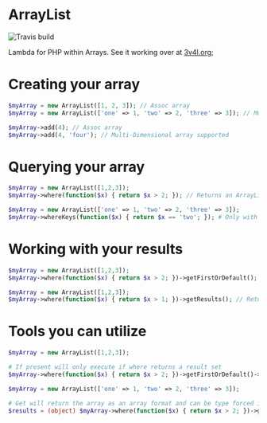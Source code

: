 # ArrayList
![Travis build](https://travis-ci.org/Jaquarh/ArrayList.svg?branch=master)

Lambda for PHP within Arrays. See it working over at [3v4l.org](https://3v4l.org/ppcgM);

# Creating your array

```php
$myArray = new ArrayList([1, 2, 3]); // Assoc array
$myArray = new ArrayList(['one' => 1, 'two' => 2, 'three' => 3]); // Multi-Dimensional array supported

$myArray->add(4); // Assoc array
$myArray->add(4, 'four'); // Multi-Dimensional array supported
```

# Querying your array

```php
$myArray = new ArrayList([1,2,3]);
$myArray->where(function($x) { return $x > 2; }); // Returns an ArrayListResult

$myArray = new ArrayList(['one' => 1, 'two' => 2, 'three' => 3]);
$myArray->whereKeys(function($x) { return $x == 'two'; }); # Only with multi-dimensional arrays
```

# Working with your results

```php
$myArray = new ArrayList([1,2,3]);
$myArray->where(function($x) { return $x > 2; })->getFirstOrDefault(); // Returns a new ArrayList containing first or default value

$myArray = new ArrayList([1,2,3]);
$myArray->where(function($x) { return $x > 1; })->getResults(); // Returns a new ArrayList of all results
```

# Tools you can utilize

```php
$myArray = new ArrayList([1,2,3]);

# If present will only execute if where returns a result set
$myArray->where(function($x) { return $x > 2; })->getFirstOrDefault()->ifPresent(function($x) { echo $x * 5; });

$myArray = new ArrayList(['one' => 1, 'two' => 2, 'three' => 3]);

# Get will return the array as an array format and can be type forced if multi-dimensional
$results = (object) $myArray->where(function($x) { return $x > 2; })->getFirstOrDefault()->get();
```
